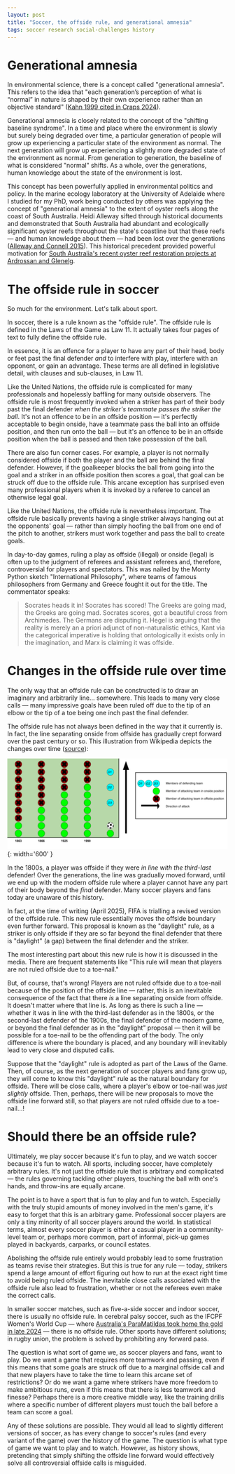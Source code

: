 ```yaml
---
layout: post
title: "Soccer, the offside rule, and generational amnesia"
tags: soccer research social-challenges history
---
```


# Generational amnesia

In environmental science, there is a concept called "generational amnesia". This refers to the idea that "each generation’s perception of what is “normal” in nature is shaped by their own experience rather than an objective standard" ([Kahn 1999 cited in Craps 2024](https://brill.com/view/journals/mesr/aop/article-10.1163-29498902-20240001/article-10.1163-29498902-20240001.xml)).

Generational amnesia is closely related to the concept of the "shifting baseline syndrome". In a time and place where the environment is slowly but surely being degraded over time, a particular generation of people will grow up experiencing a particular state of the environment as normal. The next generation will grow up experiencing a slightly more degraded state of the environment as normal. From generation to generation, the baseline of what is considered "normal" shifts. As a whole, over the generations, human knowledge about the state of the environment is lost.

This concept has been powerfully applied in environmental politics and policy. In the marine ecology laboratory at the University of Adelaide where I studied for my PhD, work being conducted by others was applying the concept of "generational amnesia" to the extent of oyster reefs along the coast of South Australia. Heidi Alleway sifted through historical documents and demonstrated that South Australia had abundant and ecologically significant oyster reefs throughout the state's coastline but that these reefs — and human knowledge about them — had been lost over the generations ([Alleway and Connell 2015](https://conbio.onlinelibrary.wiley.com/doi/pdfdirect/10.1111/cobi.12452?casa_token=1_kCzIwd2NQAAAAA%3AzFY2Pnl0Boa21F6SI2ejFM0d73-CZxqBQxF8WrLA59XNggfixVlTbYGZxbVQxAyIrABXthce4UiuFnQ)). This historical precedent provided powerful motivation for [South Australia's recent oyster reef restoration projects at Ardrossan and Glenelg](https://www.natureaustralia.org.au/what-we-do/our-priorities/oceans/ocean-stories/restoring-shellfish-reefs/glenelg/).

# The offside rule in soccer

So much for the environment. Let's talk about sport.

In soccer, there is a rule known as the "offside rule". The offside rule is defined in the Laws of the Game as Law 11. It actually takes four pages of text to fully define the offside rule.

In essence, it is an offence for a player to have any part of their head, body or feet past the final defender *and* to interfere with play, interfere with an opponent, or gain an advantage. These terms are all defined in legislative detail, with clauses and sub-clauses, in Law 11.

Like the United Nations, the offside rule is complicated for many professionals and hopelessly baffling for many outside observers. The offside rule is most frequently invoked when a striker has part of their body past the final defender *when the striker's teammate passes the striker the ball*. It's not an offence to be in an offside position — it's perfectly acceptable to begin onside, have a teammate pass the ball into an offside position, and then run onto the ball — but it's an offence to be in an offside position when the ball is passed and then take possession of the ball.

There are also fun corner cases. For example, a player is not normally considered offside if both the player and the ball are behind the final defender. However, if the goalkeeper blocks the ball from going into the goal and a striker in an offside position then scores a goal, that goal can be struck off due to the offside rule. This arcane exception has surprised even many professional players when it is invoked by a referee to cancel an otherwise legal goal.

Like the United Nations, the offside rule is nevertheless important. The offside rule basically prevents having a single striker always hanging out at the opponents' goal — rather than simply hoofing the ball from one end of the pitch to another, strikers must work together and pass the ball to create goals.

In day-to-day games, ruling a play as offside (illegal) or onside (legal) is often up to the judgment of referees and assistant referees and, therefore, controversial for players and spectators. This was nailed by the Monty Python sketch "International Philosophy", where teams of famous philosophers from Germany and Greece fought it out for the title. The commentator speaks:

> Socrates heads it in! Socrates has scored! The Greeks are going mad, the Greeks are going mad. Socrates scores, got a beautiful cross from Archimedes. The Germans are disputing it. Hegel is arguing that the reality is merely an a priori adjunct of non-naturalistic ethics, Kant via the categorical imperative is holding that ontologically it exists only in the imagination, and Marx is claiming it was offside.

# Changes in the offside rule over time

The only way that an offside rule can be constructed is to draw an imaginary and arbitrarily line... somewhere. This leads to many very close calls — many impressive goals have been ruled off due to the tip of an elbow or the tip of a toe being one inch past the final defender.

The offside rule has not always been defined in the way that it currently is. In fact, the line separating onside from offside has gradually crept forward over the past century or so. This illustration from Wikipedia depicts the changes over time ([source](https://en.wikipedia.org/wiki/File:Offside_position_(historical_development).png)):

![diagram showing the historical evolution of the offside rule](/assets/images/offside.png){: width='600' }

In the 1800s, a player was offside if they were *in line with the third-last* defender! Over the generations, the line was gradually moved forward, until we end up with the modern offside rule where a player cannot have any part of their body beyond the *final* defender. Many soccer players and fans today are unaware of this history.

In fact, at the time of writing (April 2025), FIFA is trialling a revised version of the offside rule. This new rule essentially moves the offside boundary even further forward. This proposal is known as the "daylight" rule, as a striker is only offside if they are so far beyond the final defender that there is "daylight" (a gap) between the final defender and the striker.

The most interesting part about this new rule is how it is discussed in the media. There are frequent statements like "This rule will mean that players are not ruled offside due to a toe-nail."

But, of course, that's wrong! Players are not ruled offside due to a toe-nail because of the position of the offside line — rather, this is an inevitable consequence of the fact that there *is* a line separating onside from offside. It doesn't matter where that line is. As long as there is such a line — whether it was in line with the third-last defender as in the 1800s, or the second-last defender of the 1900s, the final defender of the modern game, or beyond the final defender as in the "daylight" proposal — then it will be possible for a toe-nail to be the offending part of the body. The only difference is where the boundary is placed, and any boundary will inevitably lead to very close and disputed calls.

Suppose that the "daylight" rule is adopted as part of the Laws of the Game. Then, of course, as the next generation of soccer players and fans grow up, they will come to know this "daylight" rule as the natural boundary for offside. There will be close calls, where a player's elbow or toe-nail was *just slightly* offside. Then, perhaps, there will be new proposals to move the offside line forward still, so that players are not ruled offside due to a toe-nail...!

# Should there be an offside rule?

Ultimately, we play soccer because it's fun to play, and we watch soccer because it's fun to watch. All sports, including soccer, have completely arbitrary rules. It's not just the offside rule that is arbitrary and complicated — the rules governing tackling other players, touching the ball with one's hands, and throw-ins are equally arcane.

The point is to have a sport that is fun to play and fun to watch. Especially with the truly stupid amounts of money involved in the men's game, it's easy to forget that this is an arbitrary game. Professional soccer players are only a tiny minority of all soccer players around the world. In statistical terms, almost every soccer player is either a casual player in a community-level team or, perhaps more common, part of informal, pick-up games played in backyards, carparks, or council estates.

Abolishing the offside rule entirely would probably lead to some frustration as teams revise their strategies. But this is true for any rule — today, strikers spend a large amount of effort figuring out how to run at the exact right time to avoid being ruled offside. The inevitable close calls associated with the offside rule also lead to frustration, whether or not the referees even make the correct calls.

In smaller soccer matches, such as five-a-side soccer and indoor soccer, there is usually no offside rule. In cerebral palsy soccer, such as the IFCPF Women's World Cup — where [Australia's ParaMatildas took home the gold in late 2024](https://www.paramatildas.com.au/news/commbank-paramatildas-win-ifcpf-womens-world-cup) — there is no offside rule. Other sports have different solutions; in rugby union, the problem is solved by prohibiting any forward pass.

The question is what sort of game we, as soccer players and fans, want to play. Do we want a game that requires more teamwork and passing, even if this means that some goals are struck off due to a marginal offside call and that new players have to take the time to learn this arcane set of restrictions? Or do we want a game where strikers have more freedom to make ambitious runs, even if this means that there is less teamwork and finesse? Perhaps there is a more creative middle way, like the training drills where a specific number of different players must touch the ball before a team can score a goal.

Any of these solutions are possible. They would all lead to slightly different versions of soccer, as has every change to soccer's rules (and every variant of the game) over the history of the game. The question is what type of game we want to play and to watch. However, as history shows, pretending that simply shifting the offside line forward would effectively solve all controversial offside calls is misguided.
